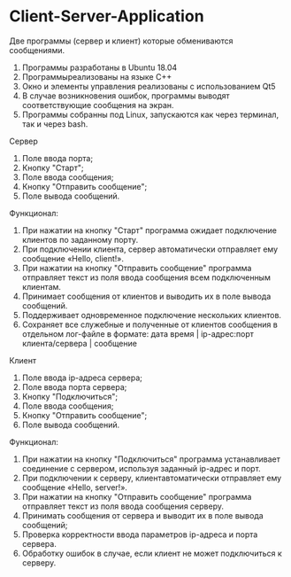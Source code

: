 # Client-Server-Application

Две программы (сервер и клиент) которые обмениваются сообщениями.
1.	Программы разработаны в Ubuntu 18.04
2.	Программыреализованы на языке С++
3.	Окно и элементы управления реализованы с использованием Qt5
4.	В случае возникновения ошибок, программы выводят соответствующие сообщения на экран.
5.  Программы собранны под Linux, запускаются как через терминал, так и через bash.


Сервер
1.	Поле ввода порта;
2.	Кнопку "Старт";
3.	Поле ввода сообщения;
4.	Кнопку "Отправить сообщение";
5.	Поле вывода сообщений.


Функционал:
1.	При нажатии на кнопку "Старт" программа ожидает подключение клиентов по заданному порту.
2.	При подключении клиента, сервер автоматически отправляет ему сообщение «Hello, client!».
3.	При нажатии на кнопку "Отправить сообщение" программа отправляет текст из поля ввода сообщения всем подключенным клиентам.
4.	Принимает сообщения от клиентов и выводить их в поле вывода сообщений.
5.	Поддерживает одновременное подключение нескольких клиентов.
6.	Сохраняет все служебные и полученные от клиентов сообщения в отдельном лог-файле в формате: дата время  |  ip-адрес:порт клиента/сервера  |  сообщение


Клиент
1.	Поле ввода ip-адреса сервера;
2.	Поле ввода порта сервера;
3.	Кнопку "Подключиться";
4.	Поле ввода сообщения;
5.	Кнопку "Отправить сообщение";
6.	Поле вывода сообщений.


Функционал:
1.	При нажатии на кнопку "Подключиться" программа устанавливает соединение с сервером, используя заданный ip-адрес и порт.
2.	При подключении к серверу, клиентавтоматически отправляет ему сообщение «Hello, server!».
3.	При нажатии на кнопку "Отправить сообщение" программа отправляет текст из поля ввода сообщения серверу.
4.	Принимать сообщения от сервера и выводит их в поле вывода сообщений;
5.	Проверка корректности ввода параметров ip-адреса и порта сервера.
6.  Обработку ошибок в случае, если клиент не может подключиться к серверу.

